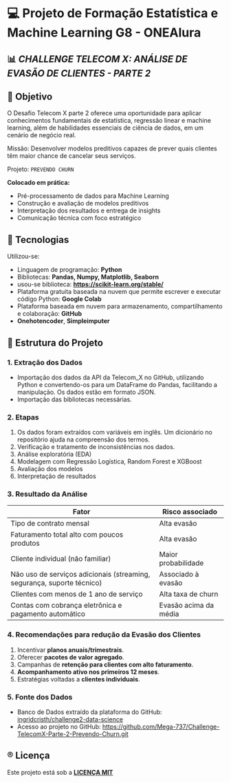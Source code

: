 # 💻 Projeto de Formação Estatística e Machine Learning G8 - ONEAlura

## 📊 *CHALLENGE TELECOM X: ANÁLISE DE EVASÃO DE CLIENTES - PARTE 2*

## 📌 Objetivo
O Desafio Telecom X parte 2 oferece uma oportunidade  para aplicar conhecimentos fundamentais de estatística, regressão linear 
e machine learning, além de habilidades essenciais de ciência de dados, em um cenário de negócio real. 

Missão: Desenvolver modelos preditivos capazes de prever quais clientes têm maior chance de cancelar seus serviços.

Projeto: `PREVENDO CHURN`

**Colocado em prática:**
- Pré-processamento de dados para Machine Learning
- Construção e avaliação de modelos preditivos
- Interpretação dos resultados e entrega de insights
- Comunicação técnica com foco estratégico

## 🧰 Tecnologias
Utilizou-se:
- Linguagem de programação: **Python**  
- Bibliotecas: **Pandas, Numpy, Matplotlib, Seaborn**  
- usou-se biblioteca: **https://scikit-learn.org/stable/**
- Plataforma gratuita baseada na nuvem que permite escrever e executar código Python: **Google Colab**  
- Plataforma baseada em nuvem para armazenamento, compartilhamento e colaboração: **GitHub**
- **Onehotencoder**, **Simpleimputer**

## 📂 Estrutura do Projeto
### 1. Extração dos Dados
- Importação dos dados da API da Telecom_X no GitHub, utilizando Python e convertendo-os para um DataFrame do Pandas,
  facilitando a manipulação. Os dados estão em formato JSON.
- Importação das bibliotecas necessárias.

### 2. Etapas

1. Os dados foram extraídos com variáveis em inglês. Um dicionário no repositório ajuda na compreensão dos termos.
2. Verificação e tratamento de inconsistências nos dados.
3. Análise exploratória (EDA)
4. Modelagem com Regressão Logística, Random Forest e XGBoost
5. Avaliação dos modelos
6. Interpretação de resultados

### 3. Resultado da Análise  
| Fator | Risco associado |
|-------|------------------|
| Tipo de contrato mensal | Alta evasão |
| Faturamento total alto com poucos produtos | Alta evasão |
| Cliente individual (não familiar) | Maior probabilidade |
| Não uso de serviços adicionais (streaming, segurança, suporte técnico) | Associado à evasão |
| Clientes com menos de 1 ano de serviço | Alta taxa de churn |
| Contas com cobrança eletrônica e pagamento automático | Evasão acima da média |

### 4. Recomendações para redução da Evasão dos Clientes
1. Incentivar **planos anuais/trimestrais**.
2. Oferecer **pacotes de valor agregado**.
3. Campanhas de **retenção para clientes com alto faturamento**.
4. **Acompanhamento ativo nos primeiros 12 meses**.
5. Estratégias voltadas a **clientes individuais**.

### 5. Fonte dos Dados
- Banco de Dados extraído da plataforma do GitHub: [ingridcristh/challenge2-data-science](https://github.com/ingridcristh/challenge2-data-science)
- Acesso ao projeto no GitHub: https://github.com/Mega-737/Challenge-TelecomX-Parte-2-Prevendo-Churn.git

## ®️ Licença
Este projeto está sob a **<u>LICENÇA MIT</u>** 
